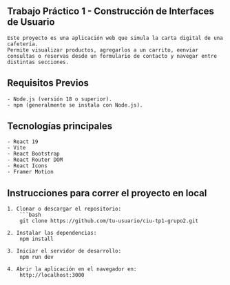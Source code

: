 ## Trabajo Práctico 1 - Construcción de Interfaces de Usuario
    Este proyecto es una aplicación web que simula la carta digital de una cafetería.  
    Permite visualizar productos, agregarlos a un carrito, eenviar consultas o reservas desde un formulario de contacto y navegar entre distintas secciones.  

## Requisitos Previos
    - Node.js (versión 18 o superior).    
    - npm (generalmente se instala con Node.js).

## Tecnologías principales
    - React 19  
    - Vite  
    - React Bootstrap 
    - React Router DOM  
    - React Icons  
    - Framer Motion  

## Instrucciones para correr el proyecto en local
    1. Clonar o descargar el repositorio:
        ```bash
        git clone https://github.com/tu-usuario/ciu-tp1-grupo2.git

    2. Instalar las dependencias:
        npm install

    3. Iniciar el servidor de desarrollo:
        npm run dev

    4. Abrir la aplicación en el navegador en:
        http://localhost:3000

